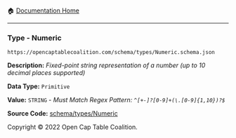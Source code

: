 :house: [Documentation Home](/docs/README.md)

---

### Type - Numeric

`https://opencaptablecoalition.com/schema/types/Numeric.schema.json`

**Description:** _Fixed-point string representation of a number (up to 10 decimal places supported)_

**Data Type:** `Primitive`

**Value:** `STRING` - _Must Match Regex Pattern: `^[+-]?[0-9]+(\.[0-9]{1,10})?$`_

**Source Code:** [schema/types/Numeric](../../../schema/types/Numeric.schema.json)

Copyright © 2022 Open Cap Table Coalition.
